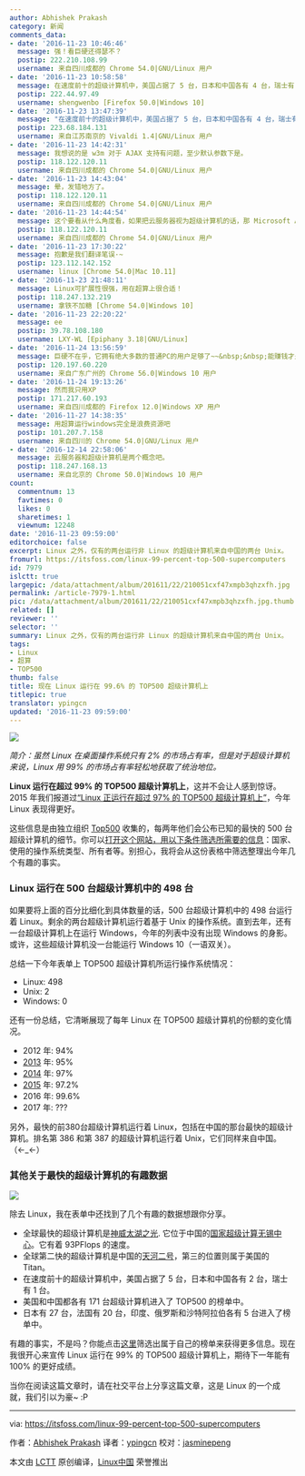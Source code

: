 ```yaml
---
author: Abhishek Prakash
category: 新闻
comments_data:
- date: '2016-11-23 10:46:46'
  message: 强！看巨硬还得瑟不？
  postip: 222.210.108.99
  username: 来自四川成都的 Chrome 54.0|GNU/Linux 用户
- date: '2016-11-23 10:58:58'
  message: 在速度前十的超级计算机中，美国占据了 5 台，日本和中国各有 4 台，瑞士有 1 台。想说的是日本和中国一共有4台吧
  postip: 222.44.97.49
  username: shengwenbo [Firefox 50.0|Windows 10]
- date: '2016-11-23 13:47:39'
  message: "在速度前十的超级计算机中，美国占据了 5 台，日本和中国各有 4 台，瑞士有 1 台。<br />\r\n<br />\r\n<br />\r\n搞不明白"
  postip: 223.68.184.131
  username: 来自江苏南京的 Vivaldi 1.4|GNU/Linux 用户
- date: '2016-11-23 14:42:31'
  message: 我想说的是 w3m 对于 AJAX 支持有问题，至少默认参数下是。
  postip: 118.122.120.11
  username: 来自四川成都的 Chrome 54.0|GNU/Linux 用户
- date: '2016-11-23 14:43:04'
  message: 晕，发错地方了。
  postip: 118.122.120.11
  username: 来自四川成都的 Chrome 54.0|GNU/Linux 用户
- date: '2016-11-23 14:44:54'
  message: 这个要看从什么角度看，如果把云服务器视为超级计算机的话，那 Microsoft Azure 排名肯定靠前。
  postip: 118.122.120.11
  username: 来自四川成都的 Chrome 54.0|GNU/Linux 用户
- date: '2016-11-23 17:30:22'
  message: 抱歉是我们翻译笔误·~
  postip: 123.112.142.152
  username: linux [Chrome 54.0|Mac 10.11]
- date: '2016-11-23 21:48:11'
  message: Linux可扩展性很强，用在超算上很合适！
  postip: 118.247.132.219
  username: 拿铁不加糖 [Chrome 54.0|Windows 10]
- date: '2016-11-23 22:20:22'
  message: ee
  postip: 39.78.108.180
  username: LXY-WL [Epiphany 3.18|GNU/Linux]
- date: '2016-11-24 13:56:59'
  message: 巨硬不在乎，它拥有绝大多数的普通PC的用户足够了~~&nbsp;&nbsp;能赚钱才是硬道理
  postip: 120.197.60.220
  username: 来自广东广州的 Chrome 56.0|Windows 10 用户
- date: '2016-11-24 19:13:26'
  message: 然而我只用XP
  postip: 171.217.60.193
  username: 来自四川成都的 Firefox 12.0|Windows XP 用户
- date: '2016-11-27 14:38:35'
  message: 用超算运行windows完全是浪费资源吧
  postip: 101.207.7.158
  username: 来自四川的 Chrome 54.0|GNU/Linux 用户
- date: '2016-12-14 22:58:06'
  message: 云服务器和超级计算机是两个概念吧。
  postip: 118.247.168.13
  username: 来自北京的 Chrome 50.0|Windows 10 用户
count:
  commentnum: 13
  favtimes: 0
  likes: 0
  sharetimes: 1
  viewnum: 12248
date: '2016-11-23 09:59:00'
editorchoice: false
excerpt: Linux 之外，仅有的两台运行非 Linux 的超级计算机来自中国的两台 Unix。
fromurl: https://itsfoss.com/linux-99-percent-top-500-supercomputers
id: 7979
islctt: true
largepic: /data/attachment/album/201611/22/210051cxf47xmpb3qhzxfh.jpg
permalink: /article-7979-1.html
pic: /data/attachment/album/201611/22/210051cxf47xmpb3qhzxfh.jpg.thumb.jpg
related: []
reviewer: ''
selector: ''
summary: Linux 之外，仅有的两台运行非 Linux 的超级计算机来自中国的两台 Unix。
tags:
- Linux
- 超算
- TOP500
thumb: false
title: 现在 Linux 运行在 99.6% 的 TOP500 超级计算机上
titlepic: true
translator: ypingcn
updated: '2016-11-23 09:59:00'
---
```


![](/data/attachment/album/201611/22/210051cxf47xmpb3qhzxfh.jpg)


*简介：虽然 Linux 在桌面操作系统只有 2% 的市场占有率，但是对于超级计算机来说，Linux 用 99% 的市场占有率轻松地获取了统治地位。*


**Linux 运行在超过 99% 的 TOP500 超级计算机上**，这并不会让人感到惊讶。2015 年我们报道过[“Linux 正运行在超过 97% 的 TOP500 超级计算机上”](https://itsfoss.com/linux-runs-97-percent-worlds-top-500-supercomputers/)，今年 Linux 表现得更好。


这些信息是由独立组织 [Top500](https://twitter.com/share?text=%23Linux+now+runs+on+more+than+99%25+of+top+500+%23supercomputers+in+the+world&amp;via=itsfoss&amp;related=itsfoss&amp;url=https://itsfoss.com/linux-99-percent-top-500-supercomputers/) 收集的，每两年他们会公布已知的最快的 500 台超级计算机的细节。你可以[打开这个网站，用以下条件筛选所需要的信息](https://www.top500.org/statistics/sublist/)：国家、使用的操作系统类型、所有者等。别担心，我将会从这份表格中筛选整理出今年几个有趣的事实。


### Linux 运行在 500 台超级计算机中的 498 台


如果要将上面的百分比细化到具体数量的话，500 台超级计算机中的 498 台运行着 Linux。剩余的两台超级计算机运行着基于 Unix 的操作系统。直到去年，还有一台超级计算机上在运行 Windows，今年的列表中没有出现 Windows 的身影。或许，这些超级计算机没一台能运行 Windows 10（一语双关）。


总结一下今年表单上 TOP500 超级计算机所运行操作系统情况：


* Linux: 498
* Unix: 2
* Windows: 0


还有一份总结，它清晰展现了每年 Linux 在 TOP500 超级计算机的份额的变化情况。


* 2012 年: 94%
* [2013](https://itsfoss.com/95-percent-worlds-top-500-supercomputers-run-linux/) 年: 95%
* [2014](https://itsfoss.com/97-percent-worlds-top-500-supercomputers-run-linux/) 年: 97%
* [2015](https://itsfoss.com/linux-runs-97-percent-worlds-top-500-supercomputers/) 年: 97.2%
* 2016 年: 99.6%
* 2017 年: ???


另外，最快的前380台超级计算机运行着 Linux，包括在中国的那台最快的超级计算机。排名第 386 和第 387 的超级计算机运行着 Unix，它们同样来自中国。（←\_←）


### 其他关于最快的超级计算机的有趣数据


![](/data/attachment/album/201611/22/210101fo7t8osfc7gt8t6n.png)


除去 Linux，我在表单中还找到了几个有趣的数据想跟你分享。


* 全球最快的超级计算机是[神威太湖之光](https://en.wikipedia.org/wiki/Sunway_TaihuLight). 它位于中国的[国家超级计算无锡中心](https://www.top500.org/site/50623)。它有着 93PFlops 的速度。
* 全球第二快的超级计算机是中国的[天河二号](https://en.wikipedia.org/wiki/Tianhe-2)，第三的位置则属于美国的 Titan。
* 在速度前十的超级计算机中，美国占据了 5 台，日本和中国各有 2 台，瑞士有 1 台。
* 美国和中国都各有 171 台超级计算机进入了 TOP500 的榜单中。
* 日本有 27 台，法国有 20 台，印度、俄罗斯和沙特阿拉伯各有 5 台进入了榜单中。


有趣的事实，不是吗？你能点击[这里](https://www.top500.org/statistics/sublist/)筛选出属于自己的榜单来获得更多信息。现在我很开心来宣传 Linux 运行在 99% 的 TOP500 超级计算机上，期待下一年能有 100% 的更好成绩。


当你在阅读这篇文章时，请在社交平台上分享这篇文章，这是 Linux 的一个成就，我们引以为豪~ :P




---


via: <https://itsfoss.com/linux-99-percent-top-500-supercomputers>


作者：[Abhishek Prakash](https://itsfoss.com/author/abhishek/)  译者：[ypingcn](https://github.com/ypingcn) 校对：[jasminepeng](https://github.com/jasminepeng)


本文由 [LCTT](https://github.com/LCTT/TranslateProject) 原创编译，[Linux中国](https://linux.cn/) 荣誉推出